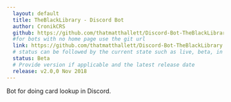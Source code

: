 ```yaml
---
  layout: default
  title: TheBlackLibrary - Discord Bot
  author: CronikCRS
  github: https://github.com/thatmatthallett/Discord-Bot-TheBlackLibrary
  #for bots with no home page use the git url
  link: https://github.com/thatmatthallett/Discord-Bot-TheBlackLibrary
  # status can be followed by the current state such as live, beta, in dev, on fire....
  status: Beta
  # Provide version if applicable and the latest release date
  release: v2.0,0 Nov 2018
---
```

Bot for doing card lookup in Discord. 

